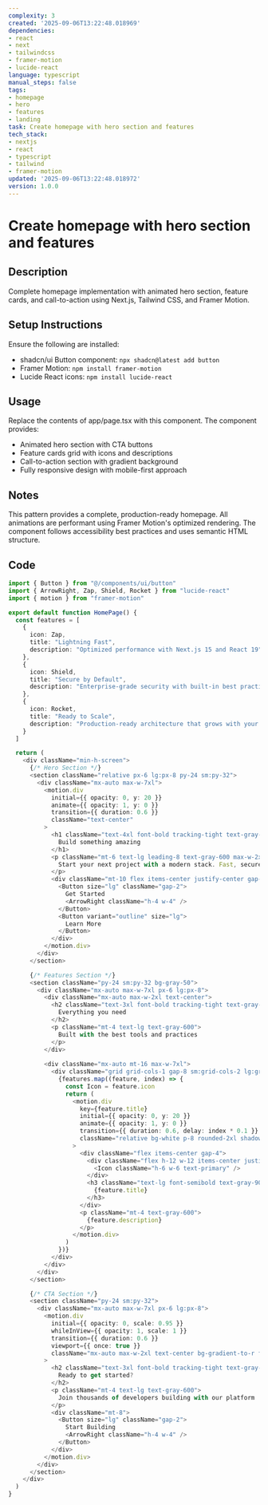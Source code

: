 ```yaml
---
complexity: 3
created: '2025-09-06T13:22:48.018969'
dependencies:
- react
- next
- tailwindcss
- framer-motion
- lucide-react
language: typescript
manual_steps: false
tags:
- homepage
- hero
- features
- landing
task: Create homepage with hero section and features
tech_stack:
- nextjs
- react
- typescript
- tailwind
- framer-motion
updated: '2025-09-06T13:22:48.018972'
version: 1.0.0
---
```


# Create homepage with hero section and features

## Description

Complete homepage implementation with animated hero section, feature cards, and call-to-action using Next.js, Tailwind CSS, and Framer Motion.

## Setup Instructions

Ensure the following are installed:
- shadcn/ui Button component: `npx shadcn@latest add button`
- Framer Motion: `npm install framer-motion`
- Lucide React icons: `npm install lucide-react`

## Usage

Replace the contents of app/page.tsx with this component. The component provides:
- Animated hero section with CTA buttons
- Feature cards grid with icons and descriptions
- Call-to-action section with gradient background
- Fully responsive design with mobile-first approach

## Notes

This pattern provides a complete, production-ready homepage. All animations are performant using Framer Motion's optimized rendering. The component follows accessibility best practices and uses semantic HTML structure.

## Code

```typescript
import { Button } from "@/components/ui/button"
import { ArrowRight, Zap, Shield, Rocket } from "lucide-react"
import { motion } from "framer-motion"

export default function HomePage() {
  const features = [
    {
      icon: Zap,
      title: "Lightning Fast",
      description: "Optimized performance with Next.js 15 and React 19"
    },
    {
      icon: Shield,
      title: "Secure by Default",
      description: "Enterprise-grade security with built-in best practices"
    },
    {
      icon: Rocket,
      title: "Ready to Scale",
      description: "Production-ready architecture that grows with your needs"
    }
  ]

  return (
    <div className="min-h-screen">
      {/* Hero Section */}
      <section className="relative px-6 lg:px-8 py-24 sm:py-32">
        <div className="mx-auto max-w-7xl">
          <motion.div
            initial={{ opacity: 0, y: 20 }}
            animate={{ opacity: 1, y: 0 }}
            transition={{ duration: 0.6 }}
            className="text-center"
          >
            <h1 className="text-4xl font-bold tracking-tight text-gray-900 sm:text-6xl">
              Build something amazing
            </h1>
            <p className="mt-6 text-lg leading-8 text-gray-600 max-w-2xl mx-auto">
              Start your next project with a modern stack. Fast, secure, and ready to scale.
            </p>
            <div className="mt-10 flex items-center justify-center gap-x-6">
              <Button size="lg" className="gap-2">
                Get Started
                <ArrowRight className="h-4 w-4" />
              </Button>
              <Button variant="outline" size="lg">
                Learn More
              </Button>
            </div>
          </motion.div>
        </div>
      </section>

      {/* Features Section */}
      <section className="py-24 sm:py-32 bg-gray-50">
        <div className="mx-auto max-w-7xl px-6 lg:px-8">
          <div className="mx-auto max-w-2xl text-center">
            <h2 className="text-3xl font-bold tracking-tight text-gray-900 sm:text-4xl">
              Everything you need
            </h2>
            <p className="mt-4 text-lg text-gray-600">
              Built with the best tools and practices
            </p>
          </div>
          
          <div className="mx-auto mt-16 max-w-7xl">
            <div className="grid grid-cols-1 gap-8 sm:grid-cols-2 lg:grid-cols-3">
              {features.map((feature, index) => {
                const Icon = feature.icon
                return (
                  <motion.div
                    key={feature.title}
                    initial={{ opacity: 0, y: 20 }}
                    animate={{ opacity: 1, y: 0 }}
                    transition={{ duration: 0.6, delay: index * 0.1 }}
                    className="relative bg-white p-8 rounded-2xl shadow-sm hover:shadow-lg transition-shadow"
                  >
                    <div className="flex items-center gap-4">
                      <div className="flex h-12 w-12 items-center justify-center rounded-lg bg-primary/10">
                        <Icon className="h-6 w-6 text-primary" />
                      </div>
                      <h3 className="text-lg font-semibold text-gray-900">
                        {feature.title}
                      </h3>
                    </div>
                    <p className="mt-4 text-gray-600">
                      {feature.description}
                    </p>
                  </motion.div>
                )
              })}
            </div>
          </div>
        </div>
      </section>

      {/* CTA Section */}
      <section className="py-24 sm:py-32">
        <div className="mx-auto max-w-7xl px-6 lg:px-8">
          <motion.div
            initial={{ opacity: 0, scale: 0.95 }}
            whileInView={{ opacity: 1, scale: 1 }}
            transition={{ duration: 0.6 }}
            viewport={{ once: true }}
            className="mx-auto max-w-2xl text-center bg-gradient-to-r from-primary/10 to-primary/5 rounded-3xl p-12"
          >
            <h2 className="text-3xl font-bold tracking-tight text-gray-900">
              Ready to get started?
            </h2>
            <p className="mt-4 text-lg text-gray-600">
              Join thousands of developers building with our platform
            </p>
            <div className="mt-8">
              <Button size="lg" className="gap-2">
                Start Building
                <ArrowRight className="h-4 w-4" />
              </Button>
            </div>
          </motion.div>
        </div>
      </section>
    </div>
  )
}
```

